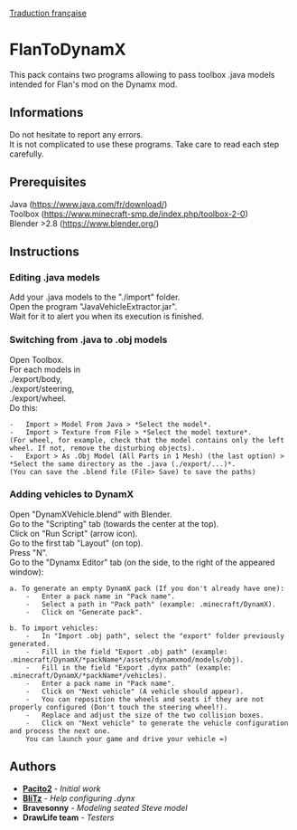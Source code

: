 [Traduction française](https://github.com/Pacito2/FlanToDynamX/blob/master/README%20FR.md)

# FlanToDynamX

This pack contains two programs allowing to pass toolbox .java models intended for Flan's mod on the Dynamx mod.

## Informations

Do not hesitate to report any errors.  
It is not complicated to use these programs. Take care to read each step carefully.

## Prerequisites

Java			(https://www.java.com/fr/download/)  
Toolbox			(https://www.minecraft-smp.de/index.php/toolbox-2-0)  
Blender >2.8	(https://www.blender.org/)

## Instructions

### Editing .java models

Add your .java models to the "./import" folder.  
Open the program "JavaVehicleExtractor.jar".  
Wait for it to alert you when its execution is finished.

### Switching from .java to .obj models

Open Toolbox.  
For each models in  
	./export/body,  
	./export/steering,  
	./export/wheel.  
	Do this:
	
	-	Import > Model From Java > *Select the model*.
	-	Import > Texture from File > *Select the model texture*.
	(For wheel, for example, check that the model contains only the left wheel. If not, remove the disturbing objects).
	-	Export > As .Obj Model (All Parts in 1 Mesh) (the last option) > *Select the same directory as the .java (./export/...)*.  
	(You can save the .blend file (File> Save) to save the paths)

### Adding vehicles to DynamX

Open "DynamXVehicle.blend" with Blender.  
Go to the "Scripting" tab (towards the center at the top).  
Click on "Run Script" (arrow icon).  
Go to the first tab "Layout" (on top).  
Press "N".  
Go to the "Dynamx Editor" tab (on the side, to the right of the appeared window):
	
	a. To generate an empty DynamX pack (If you don't already have one):
		-	Enter a pack name in "Pack name".
		-	Select a path in "Pack path" (example: .minecraft/DynamX).
		-	Click on "Generate pack".
		
	b. To import vehicles:
		-	In "Import .obj path", select the "export" folder previously generated.
		-	Fill in the field "Export .obj path" (example: .minecraft/DynamX/*packName*/assets/dynamxmod/models/obj).
		-	Fill in the field "Export .dynx path" (example: .minecraft/DynamX/*packName*/vehicles).
		-	Enter a pack name in "Pack name".
		-	Click on "Next vehicle" (A vehicle should appear).
		-	You can reposition the wheels and seats if they are not properly configured (Don't touch the steering wheel!).
		-	Replace and adjust the size of the two collision boxes.
		-	Click on "Next vehicle" to generate the vehicle configuration and process the next one.
		You can launch your game and drive your vehicle =)

## Authors

* **[Pacito2](https://github.com/Pacito2)** - *Initial work*
* **[BliTz](https://github.com/BliTz037)** - *Help configuring .dynx*
* **Bravesonny** - *Modeling seated Steve model*
* **DrawLife team** - *Testers*